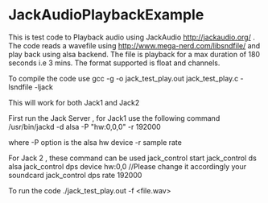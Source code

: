 # JackAudioPlaybackExample
This is test code to Playback audio using JackAudio http://jackaudio.org/ .
The code reads a wavefile using http://www.mega-nerd.com/libsndfile/  and play back using alsa backend.
The file is playback for a max duration of 180 seconds i.e 3 mins.
The format supported is float and channels.

To compile the code use
gcc -g -o jack_test_play.out jack_test_play.c  -lsndfile  -ljack

This will work for both Jack1 and Jack2

First run the Jack Server , for Jack1 use the following command
/usr/bin/jackd -d alsa  -P "hw:0,0,0"  -r 192000

where -P option is the alsa hw device
      -r sample rate

For Jack 2 , these command can be used
jack_control start
jack_control ds alsa
jack_control dps device hw:0,0 //Please change it accordingly your soundcard
jack_control dps rate 192000

To run the code
./jack_test_play.out -f <file.wav>
